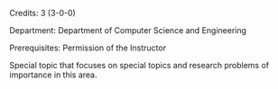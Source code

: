 Credits: 3 (3-0-0)

Department: Department of Computer Science and Engineering

Prerequisites: Permission of the Instructor

Special topic that focuses on special topics and research problems of importance in this area.
